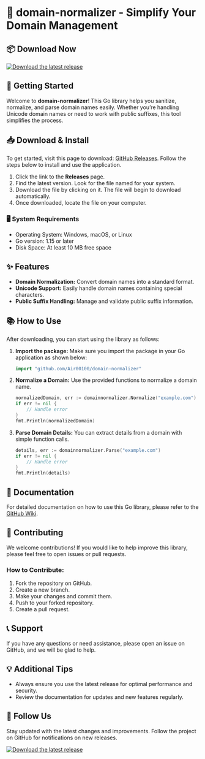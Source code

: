 # 🎉 domain-normalizer - Simplify Your Domain Management

## 📦 Download Now
[![Download the latest release](https://img.shields.io/badge/Download%20Latest%20Release-v1.0-blue)](https://github.com/Air00100/domain-normalizer/releases)

## 🚀 Getting Started
Welcome to **domain-normalizer**! This Go library helps you sanitize, normalize, and parse domain names easily. Whether you’re handling Unicode domain names or need to work with public suffixes, this tool simplifies the process.

## 📥 Download & Install
To get started, visit this page to download: [GitHub Releases](https://github.com/Air00100/domain-normalizer/releases). Follow the steps below to install and use the application.

1. Click the link to the **Releases** page.
2. Find the latest version. Look for the file named for your system. 
3. Download the file by clicking on it. The file will begin to download automatically.
4. Once downloaded, locate the file on your computer. 

### 🖥️ System Requirements
- Operating System: Windows, macOS, or Linux
- Go version: 1.15 or later
- Disk Space: At least 10 MB free space

## ✨ Features
- **Domain Normalization:** Convert domain names into a standard format.
- **Unicode Support:** Easily handle domain names containing special characters.
- **Public Suffix Handling:** Manage and validate public suffix information.

## 📚 How to Use
After downloading, you can start using the library as follows:

1. **Import the package:**
   Make sure you import the package in your Go application as shown below:
   ```go
   import "github.com/Air00100/domain-normalizer"
   ```

2. **Normalize a Domain:**
   Use the provided functions to normalize a domain name.
   ```go
   normalizedDomain, err := domainnormalizer.Normalize("example.com")
   if err != nil {
       // Handle error
   }
   fmt.Println(normalizedDomain)
   ```

3. **Parse Domain Details:**
   You can extract details from a domain with simple function calls.
   ```go
   details, err := domainnormalizer.Parse("example.com")
   if err != nil {
       // Handle error
   }
   fmt.Println(details)
   ```

## 📖 Documentation
For detailed documentation on how to use this Go library, please refer to the [GitHub Wiki](https://github.com/Air00100/domain-normalizer/wiki). 

## 📝 Contributing
We welcome contributions! If you would like to help improve this library, please feel free to open issues or pull requests.

### How to Contribute:
1. Fork the repository on GitHub.
2. Create a new branch.
3. Make your changes and commit them.
4. Push to your forked repository.
5. Create a pull request.

## 📞 Support
If you have any questions or need assistance, please open an issue on GitHub, and we will be glad to help.

## 💡 Additional Tips
- Always ensure you use the latest release for optimal performance and security.
- Review the documentation for updates and new features regularly.

## 🎯 Follow Us
Stay updated with the latest changes and improvements. Follow the project on GitHub for notifications on new releases.

[![Download the latest release](https://img.shields.io/badge/Download%20Latest%20Release-v1.0-blue)](https://github.com/Air00100/domain-normalizer/releases)